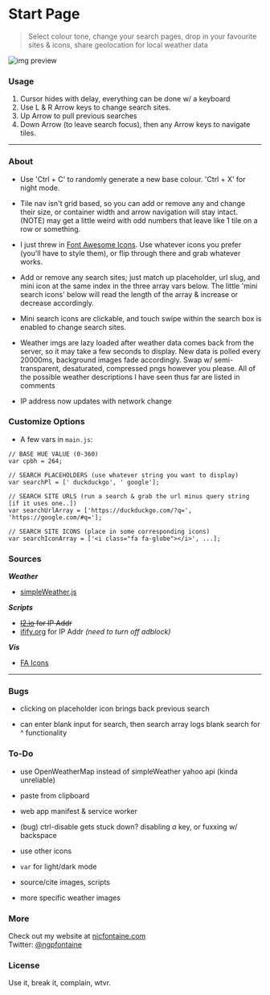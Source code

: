 # Start Page

> Select colour tone, change your search pages, drop in your favourite sites & icons, share geolocation for local weather data

![img preview](https://github.com/ngpfontaine/startp/blob/master/extra/start_screen_02.png)


### Usage

1. Cursor hides with delay, everything can be done w/ a keyboard
2. Use L & R Arrow keys to change search sites.
3. Up Arrow to pull previous searches
4. Down Arrow (to leave search focus), then any Arrow keys to navigate tiles.


---

### About

- Use 'Ctrl + C' to randomly generate a new base colour. 'Ctrl + X' for night mode.

- Tile nav isn't grid based, so you can add or remove any and change their size, or container width and arrow navigation will stay intact. (NOTE) may get a little weird with odd numbers that leave like 1 tile on a row or something.

- I just threw in [Font Awesome Icons](http://fontawesome.io/get-started/). Use whatever icons you prefer (you'll have to style them), or flip through there and grab whatever works.

- Add or remove any search sites; just match up placeholder, url slug, and mini icon at the same index in the three array vars below. The little 'mini search icons' below will read the length of the array & increase or decrease accordingly.

- Mini search icons are clickable, and touch swipe within the search box is enabled to change search sites.

- Weather imgs are lazy loaded after weather data comes back from the server, so it may take a few seconds to display. New data is polled every 20000ms, background images fade accordingly. Swap w/ semi-transparent, desaturated, compressed pngs however you please. All of the possible weather descriptions I have seen thus far are listed in comments    

- IP address now updates with network change   


### Customize Options
- A few vars in ``` main.js ```:
```
// BASE HUE VALUE (0-360)
var cpbh = 264;

// SEARCH PLACEHOLDERS (use whatever string you want to display)
var searchPl = [' duckduckgo', ' google'];

// SEARCH SITE URLS (run a search & grab the url minus query string [if it uses one..])
var searchUrlArray = ['https://duckduckgo.com/?q=', 'https://google.com/#q='];

// SEARCH SITE ICONS (place in some corresponding icons)
var searchIconArray = ['<i class="fa fa-globe"></i>', ...];
```

### Sources
***Weather***   

- [simpleWeather.js](http://simpleweatherjs.com/)

***Scripts***

- ~~[l2.io](https://l2.io/) for IP Addr~~
- [ifify.org](https://www.ifify.org) for IP Addr *(need to turn off adblock)*

***Vis***

- [FA Icons](http://fontawesome.io/get-started/)

----

### Bugs

- clicking on placeholder icon brings back previous search  

- can enter blank input for search, then search array logs blank search for ^ functionality


### To-Do
- use OpenWeatherMap instead of simpleWeather yahoo api (kinda unreliable)

- paste from clipboard

- web app manifest & service worker

- (bug) ctrl-disable gets stuck down? disabling *a* key, or fuxxing w/ backspace

- use other icons

- `var` for light/dark mode

- source/cite images, scripts

- more specific weather images

### More
Check out my website at [nicfontaine.com](https://nicfontaine.com)  
Twitter: [@ngpfontaine](https://twitter.com/ngpfontaine)

### License
Use it, break it, complain, wtvr.
